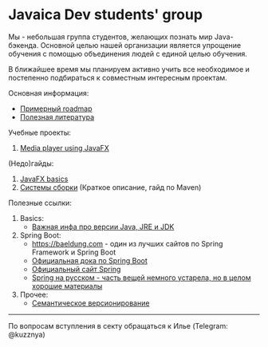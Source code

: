 # Javaica Dev students' group

Мы - небольшая группа студентов, желающих познать мир Java-бэкенда.
Основной целью нашей организации является упрощение обучения
с помощью объединения людей с единой целью обучения.

В ближайшее время мы планируем активно учить все необходимое и
постепенно подбираться к совместным интересным проектам.

Основная информация:
* [Примерный roadmap](roadmap.md)
* [Полезная литература](literature.md)

Учебные проекты:
1. [Media player using JavaFX](projects/mp3playerjfx.md)

(Недо)гайды:
1. [JavaFX basics](guides/javafx.md)
2. [Системы сборки](guides/build-tools.md) (Краткое описание, гайд по Maven)

Полезные ссылки:
1. Basics:
   * [Важная инфа про версии Java, JRE и JDK](https://m.habr.com/ru/post/488144/)
2. Spring Boot:
   * https://baeldung.com - один из лучших сайтов по Spring Framework и Spring Boot
   * [Официальная дока по Spring Boot](https://docs.spring.io/spring-boot/docs/current/reference/htmlsingle/)
   * [Официальный сайт Spring](https://spring.io)
   * [Spring на русском - часть вещей немного устарела, но в целом хорошие материалы](https://spring-projects.ru)
3. Прочее:
   * [Семантическое версионирование](https://semver.org/lang/ru/)

---
По вопросам вступления в секту обращаться к Илье (Telegram: @kuzznya)
